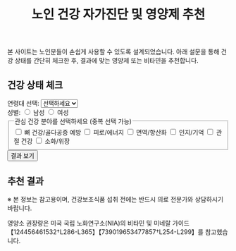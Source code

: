 <!--
  노인 건강 자가진단 및 영양제 추천 웹사이트

  환경 및 실행:
  - 이 HTML 문서는 모든 표준 웹 브라우저에서 열 수 있습니다.
  - 외부 라이브러리 없이 동작하며, 같은 디렉터리에 있는 style.css와 script.js를
    로드하여 스타일과 기능을 제공합니다.
  - 한국어로 작성되어 노년층 사용자에게 친숙한 경험을 제공합니다.
-->
<!DOCTYPE html>
<html lang="ko">
<head>
  <meta charset="UTF-8">
  <title>노인 건강 자가진단 및 영양제 추천</title>
  <meta name="viewport" content="width=device-width, initial-scale=1.0">
  <!-- 외부 스타일 시트 로드 -->
  <link rel="stylesheet" href="style.css">
  <!-- 자바스크립트 로드: defer 속성으로 HTML 파싱 후 실행 -->
  <script defer src="script.js"></script>
</head>
<body>
  <header>
    <h1>노인 건강 자가진단 및 영양제 추천</h1>
  </header>
  <main>
    <!-- 사이트 설명 -->
    <section id="description">
      <p>본 사이트는 노인분들이 손쉽게 사용할 수 있도록 설계되었습니다. 아래 설문을 통해 건강 상태를 간단히 체크한 후, 결과에 맞는 영양제 또는 비타민을 추천합니다.</p>
    </section>
    <!-- 건강 설문 폼 -->
    <section id="survey">
      <form id="healthForm">
        <h2>건강 상태 체크</h2>
        <div class="form-group">
          <label for="age">연령대 선택:</label>
          <select id="age" name="age" required>
            <option value="">선택하세요</option>
            <option value="60-69">60-69세</option>
            <option value="70-79">70-79세</option>
            <option value="80+">80세 이상</option>
          </select>
        </div>
        <div class="form-group">
          <label>성별:</label>
          <label><input type="radio" name="gender" value="male" required> 남성</label>
          <label><input type="radio" name="gender" value="female"> 여성</label>
        </div>
        <fieldset>
          <legend>관심 건강 분야를 선택하세요 (중복 선택 가능)</legend>
          <label><input type="checkbox" name="condition" value="bone"> 뼈 건강/골다공증 예방</label>
          <label><input type="checkbox" name="condition" value="energy"> 피로/에너지</label>
          <label><input type="checkbox" name="condition" value="immunity"> 면역/항산화</label>
          <label><input type="checkbox" name="condition" value="memory"> 인지/기억</label>
          <label><input type="checkbox" name="condition" value="joint"> 관절 건강</label>
          <label><input type="checkbox" name="condition" value="digestive"> 소화/위장</label>
        </fieldset>
        <button type="submit">결과 보기</button>
        <!-- 오류 메시지 표시 영역 -->
        <div id="errorMsg" class="error" aria-live="polite"></div>
      </form>
    </section>
    <!-- 결과 표시 섹션 -->
    <section id="results">
      <h2>추천 결과</h2>
      <div id="recommendations" aria-live="polite"></div>
    </section>
  </main>
  <footer>
    <p>※ 본 정보는 참고용이며, 건강보조식품 섭취 전에는 반드시 의료 전문가와 상담하시기 바랍니다.</p>
    <p>영양소 권장량은 미국 국립 노화연구소(NIA)의 비타민 및 미네랄 가이드【124456461532†L286-L365】【739019653477857†L254-L299】를 참고했습니다.</p>
  </footer>
</body>
</html>
